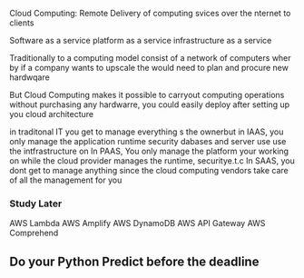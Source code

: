 Cloud Computing: Remote Delivery of computing svices over the nternet to clients

Software as a service
platform as a service
infrastructure as a service

Traditionally to a computing model consist of a network of computers wher by if a company wants to upscale the would need to plan and procure new hardwqare

But Cloud Computing makes it possible to carryout computing operations without purchasing any hardwarre, you could easily deploy after setting up you cloud architecture

in traditonal IT you get to manage everything s the ownerbut
in IAAS, you only manage the application runtime security dabases and server use use the intfrastructure on
In PAAS, You only manage the platform your working on while the cloud provider manages the runtime, securitye.t.c
In SAAS, you dont get to manage anything since the cloud computing vendors take care of all the management for you


### Study Later
AWS Lambda
AWS Amplify
AWS DynamoDB
AWS API Gateway
AWS Comprehend

## Do your Python Predict before the deadline

